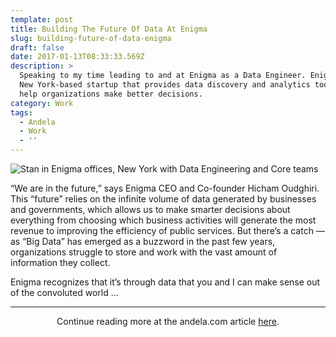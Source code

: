 ```yaml
---
template: post
title: Building The Future Of Data At Enigma
slug: building-future-of-data-enigma
draft: false
date: 2017-01-13T08:33:33.569Z
description: >
  Speaking to my time leading to and at Enigma as a Data Engineer. Enigma is a
  New York-based startup that provides data discovery and analytics tools to
  help organizations make better decisions.
category: Work
tags:
  - Andela
  - Work
  - ''
---
```

![Stan in Enigma offices, New York with Data Engineering and Core teams](/media/enigma.jpg "Stan in Enigma offices, New York with Data Engineering and Core teams")

“We are in the future,” says Enigma CEO and Co-founder Hicham Oudghiri. This “future” relies on the infinite volume of data generated by businesses and governments, which allows us to make smarter decisions about everything from choosing which business activities will generate the most revenue to improving the efficiency of public services. But there’s a catch — as “Big Data” has emerged as a buzzword in the past few years, organizations struggle to store and work with the vast amount of information they collect.

Enigma recognizes that it’s through data that you and I can make sense out of the convoluted world ...

- - -

<center>
Continue reading more at the andela.com article <a href="(https://goo.gl/yWYoyJ" target="_blank">here</a>.

